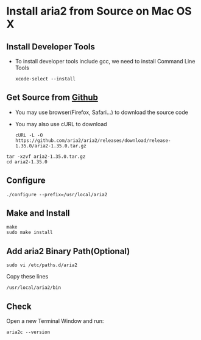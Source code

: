# Install aria2 from Source on Mac OS X

## Install Developer Tools
* To install developer tools include gcc, we need to install Command Line Tools
  ```
  xcode-select --install
  ```

## Get Source from [Github](https://github.com/aria2/aria2/releases/download/release-1.35.0/aria2-1.35.0.tar.gz)
* You may use browser(Firefox, Safari...) to download the source code
* You may also use cURL to download

  ```
  cURL -L -O https://github.com/aria2/aria2/releases/download/release-1.35.0/aria2-1.35.0.tar.gz
  ```
```
tar -xzvf aria2-1.35.0.tar.gz
cd aria2-1.35.0
```

## Configure
```
./configure --prefix=/usr/local/aria2
```

## Make and Install
```
make
sudo make install
```

## Add aria2 Binary Path(Optional)
```
sudo vi /etc/paths.d/aria2
```
Copy these lines
```
/usr/local/aria2/bin
```

## Check
Open a new Terminal Window and run:

```
aria2c --version
```
